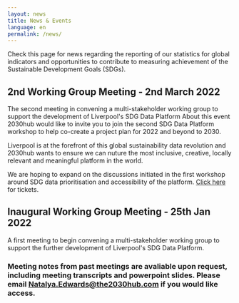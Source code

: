 ```yaml
---
layout: news
title: News & Events
language: en
permalink: /news/
---
```



Check this page for news regarding the reporting of our statistics for global indicators and opportunities to contribute to measuring achievement of the Sustainable Development Goals (SDGs).

## 2nd Working Group Meeting - 2nd March 2022

The second meeting in convening a multi-stakeholder working group to support the development of Liverpool's SDG Data Platform
About this event
2030hub would like to invite you to join the second SDG Data Platform workshop to help co-create a project plan for 2022 and beyond to 2030.

Liverpool is at the forefront of this global sustainability data revolution and 2030hub wants to ensure we can nuture the most inclusive, creative, locally relevant and meaningful platform in the world.

We are hoping to expand on the discussions initiated in the first workshop around SDG data prioritisation and accessibility of the platform. [Click here](https://www.eventbrite.com/e/liverpool-sdg-data-platform-2nd-working-group-meeting-tickets-264191412627) for tickets.

## Inaugural Working Group Meeting - 25th Jan 2022

A first meeting to begin convening a multi-stakeholder working group to support the further development of Liverpool's SDG Data Platform.

### Meeting notes from past meetings are avaliable upon request, including meeting transcripts and powerpoint slides. Please email Natalya.Edwards@the2030hub.com if you would like access.
